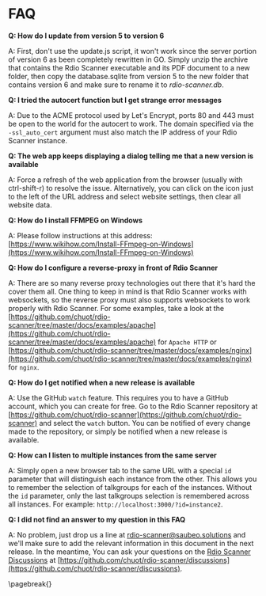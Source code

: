 # FAQ

**Q: How do I update from version 5 to version 6**

A: First, don't use the update.js script, it won't work since the server portion of version 6 as been completely rewritten in GO. Simply unzip the archive that contains the Rdio Scanner executable and its PDF document to a new folder, then copy the database.sqlite from version 5 to the new folder that contains version 6 and make sure to rename it to _rdio-scanner.db_.

**Q: I tried the autocert function but I get strange error messages**

A: Due to the ACME protocol used by Let's Encrypt, ports 80 and 443 must be open to the world for the autocert to work. The domain specified via the `-ssl_auto_cert` argument must also match the IP address of your Rdio Scanner instance.

**Q: The web app keeps displaying a dialog telling me that a new version is available**

A: Force a refresh of the web application from the browser (usually with ctrl-shift-r) to resolve the issue. Alternatively, you can click on the icon just to the left of the URL address and select website settings, then clear all website data.

**Q: How do I install FFMPEG on Windows**

A: Please follow instructions at this address: [https://www.wikihow.com/Install-FFmpeg-on-Windows](https://www.wikihow.com/Install-FFmpeg-on-Windows)

**Q: How do I configure a reverse-proxy in front of Rdio Scanner**

A: There are so many reverse proxy technologies out there that it's hard the cover them all. One thing to keep in mind is that Rdio Scanner works with websockets, so the reverse proxy must also supports websockets to work properly with Rdio Scanner. For some examples, take a look at the [https://github.com/chuot/rdio-scanner/tree/master/docs/examples/apache](https://github.com/chuot/rdio-scanner/tree/master/docs/examples/apache) for `Apache HTTP` or [https://github.com/chuot/rdio-scanner/tree/master/docs/examples/nginx](https://github.com/chuot/rdio-scanner/tree/master/docs/examples/nginx) for `nginx`.

**Q: How do I get notified when a new release is available**

A: Use the GitHub `watch` feature. This requires you to have a GitHub account, which you can create for free. Go to the Rdio Scanner repository at [https://github.com/chuot/rdio-scanner](https://github.com/chuot/rdio-scanner) and select the `watch` button. You can be notified of every change made to the repository, or simply be notified when a new release is available.

**Q: How can I listen to multiple instances from the same server**

A: Simply open a new browser tab to the same URL with a special `id` parameter that will distinguish each instance from the other. This allows you to remember the selection of talkgroups for each of the instances. Without the `id` parameter, only the last talkgroups selection is remembered across all instances. For example: `http://localhost:3000/?id=instance2`.

**Q: I did not find an answer to my question in this FAQ**

A: No problem, just drop us a line at [rdio-scanner@saubeo.solutions](mailto:rdio-scanner@saubeo.solutions) and we'll make sure to add the relevant information in this document in the next release. In the meantime, You can ask your questions on the [Rdio Scanner Discussions](https://github.com/chuot/rdio-scanner/discussions) at [https://github.com/chuot/rdio-scanner/discussions](https://github.com/chuot/rdio-scanner/discussions).

\pagebreak{}